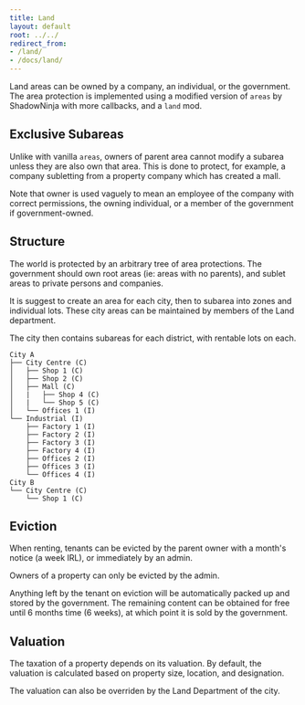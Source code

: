 ```yaml
---
title: Land
layout: default
root: ../../
redirect_from:
- /land/
- /docs/land/
---
```


Land areas can be owned by a company, an individual, or the government.
The area protection is implemented using a modified version of
`areas` by ShadowNinja with more callbacks, and a `land` mod.

## Exclusive Subareas

Unlike with vanilla `areas`, owners of parent area cannot modify a subarea unless
they are also own that area. This is done to protect, for example, a company
subletting from a property company which has created a mall.

Note that owner is used vaguely to mean an employee of
the company with correct permissions, the owning individual, or a member of the
government if government-owned.

## Structure

The world is protected by an arbitrary tree of area protections.
The government should own root areas (ie: areas with no parents),
and sublet areas to private persons and companies.

It is suggest to create an area for each city, then to subarea into zones
and individual lots.
These city areas can be maintained by members of the Land department.

The city then contains subareas for each district, with rentable lots on each.

    City A
    ├── City Centre (C)
    │   ├── Shop 1 (C)
    │   ├── Shop 2 (C)
    │   ├── Mall (C)
    │   |   ├── Shop 4 (C)
    │   |   └── Shop 5 (C)
    │   └── Offices 1 (I)
    └── Industrial (I)
        ├── Factory 1 (I)
        ├── Factory 2 (I)
        ├── Factory 3 (I)
        ├── Factory 4 (I)
        ├── Offices 2 (I)
        ├── Offices 3 (I)
        └── Offices 4 (I)
    City B
    └── City Centre (C)
        └── Shop 1 (C)

## Eviction

When renting, tenants can be evicted by the parent owner with a month's notice
(a week IRL), or immediately by an admin.

Owners of a property can only be evicted by the admin.

Anything left by the tenant on eviction will be automatically packed up and
stored by the government. The remaining content can be obtained for free until
6 months time (6 weeks), at which point it is sold by the government.

## Valuation

The taxation of a property depends on its valuation. By default, the valuation
is calculated based on property size, location, and designation.

The valuation can also be overriden by the Land Department of the city.
